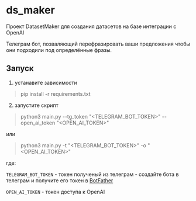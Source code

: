 # ds_maker

Проект DatasetMaker для создания датасетов на базе интеграции с OpenAI

Телеграм бот, позваляющий перефразировать ваши предложения чтобы они подходили под определённые фразы.

## Запуск

1. устанавите зависимости

> pip install -r requirements.txt

2. запустите скрипт

> python3 main.py --tg_token "<TELEGRAM_BOT_TOKEN>" --open_ai_token "<OPEN_AI_TOKEN>"

или

> python3 main.py -t "<TELEGRAM_BOT_TOKEN>" -o "<OPEN_AI_TOKEN>"  

где:

`TELEGRAM_BOT_TOKEN` - токен полученый из телеграм - создайте бота в телеграм и получите его токен в [BotFather](https://t.me/BotFather)

`OPEN_AI_TOKEN` - токен доступа к OpenAI


